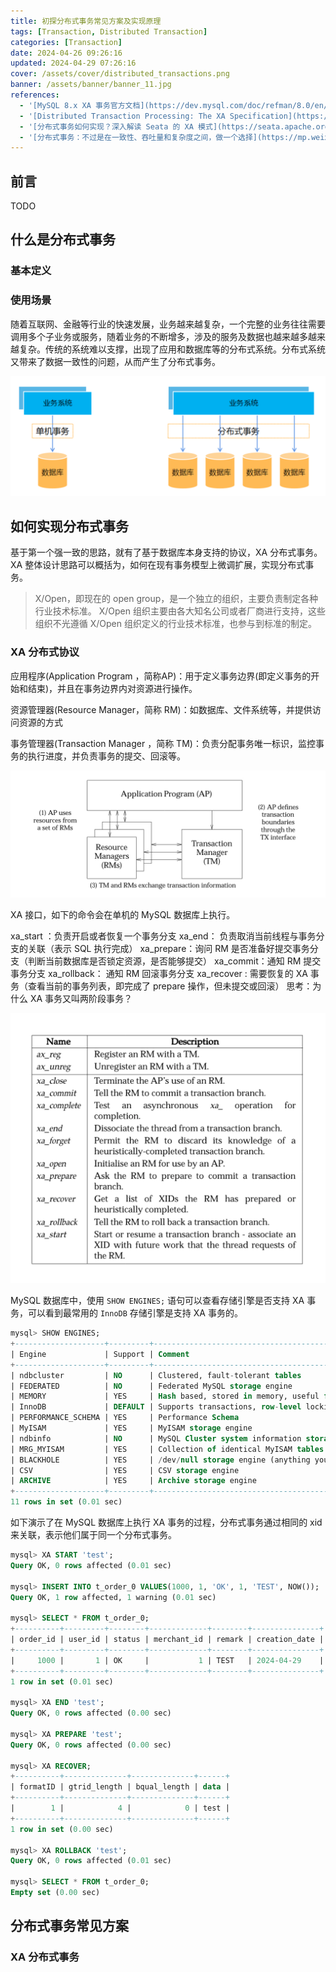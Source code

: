 ```yaml
---
title: 初探分布式事务常见方案及实现原理
tags: [Transaction, Distributed Transaction]
categories: [Transaction]
date: 2024-04-26 09:26:16
updated: 2024-04-29 07:26:16
cover: /assets/cover/distributed_transactions.png
banner: /assets/banner/banner_11.jpg
references:
  - '[MySQL 8.x XA 事务官方文档](https://dev.mysql.com/doc/refman/8.0/en/xa.html)'
  - '[Distributed Transaction Processing: The XA Specification](https://pubs.opengroup.org/onlinepubs/009680699/toc.pdf)'
  - '[分布式事务如何实现？深入解读 Seata 的 XA 模式](https://seata.apache.org/zh-cn/blog/seata-xa-introduce/)'
  - '[分布式事务：不过是在一致性、吞吐量和复杂度之间，做一个选择](https://mp.weixin.qq.com/s?__biz=MzI4MTY5NTk4Ng==&mid=2247489579&idx=1&sn=128c1ced738e205f0b9def9bc5ec6d51&source=41#wechat_redirect)'
---
```


## 前言

TODO

## 什么是分布式事务

### 基本定义



### 使用场景

随着互联网、金融等行业的快速发展，业务越来越复杂，一个完整的业务往往需要调用多个子业务或服务，随着业务的不断增多，涉及的服务及数据也越来越多越来越复杂。传统的系统难以支撑，出现了应用和数据库等的分布式系统。分布式系统又带来了数据一致性的问题，从而产生了分布式事务。

![分布式事务使用场景](basic-introduction-to-common-distributed-transaction-solutions/distributed-transactions-usage-case.png)

## 如何实现分布式事务

基于第一个强一致的思路，就有了基于数据库本身支持的协议，XA 分布式事务。XA 整体设计思路可以概括为，如何在现有事务模型上微调扩展，实现分布式事务。

> X/Open，即现在的 open group，是一个独立的组织，主要负责制定各种行业技术标准。 X/Open 组织主要由各大知名公司或者厂商进行支持，这些组织不光遵循 X/Open 组织定义的行业技术标准，也参与到标准的制定。



### XA 分布式协议

应用程序(Application Program ，简称AP)：用于定义事务边界(即定义事务的开始和结束)，并且在事务边界内对资源进行操作。

资源管理器(Resource Manager，简称 RM)：如数据库、文件系统等，并提供访问资源的方式

事务管理器(Transaction Manager ，简称 TM)：负责分配事务唯一标识，监控事务的执行进度，并负责事务的提交、回滚等。

![DTP 模型](basic-introduction-to-common-distributed-transaction-solutions/dtp-model.jpg)



XA 接口，如下的命令会在单机的 MySQL 数据库上执行。

xa_start ：负责开启或者恢复一个事务分支
xa_end： 负责取消当前线程与事务分支的关联（表示 SQL 执行完成）
xa_prepare：询问 RM 是否准备好提交事务分支（判断当前数据库是否锁定资源，是否能够提交）
xa_commit：通知 RM 提交事务分支
xa_rollback： 通知 RM 回滚事务分支
xa_recover : 需要恢复的 XA 事务（查看当前的事务列表，即完成了 prepare 操作，但未提交或回滚）
思考：为什么 XA 事务又叫两阶段事务？



![XA 接口](basic-introduction-to-common-distributed-transaction-solutions/xa-interface.png)

MySQL 数据库中，使用 `SHOW ENGINES;` 语句可以查看存储引擎是否支持 XA 事务，可以看到最常用的 `InnoDB` 存储引擎是支持 XA 事务的。

```sql
mysql> SHOW ENGINES;
+--------------------+---------+----------------------------------------------------------------+--------------+------+------------+
| Engine             | Support | Comment                                                        | Transactions | XA   | Savepoints |
+--------------------+---------+----------------------------------------------------------------+--------------+------+------------+
| ndbcluster         | NO      | Clustered, fault-tolerant tables                               | NULL         | NULL | NULL       |
| FEDERATED          | NO      | Federated MySQL storage engine                                 | NULL         | NULL | NULL       |
| MEMORY             | YES     | Hash based, stored in memory, useful for temporary tables      | NO           | NO   | NO         |
| InnoDB             | DEFAULT | Supports transactions, row-level locking, and foreign keys     | YES          | YES  | YES        |
| PERFORMANCE_SCHEMA | YES     | Performance Schema                                             | NO           | NO   | NO         |
| MyISAM             | YES     | MyISAM storage engine                                          | NO           | NO   | NO         |
| ndbinfo            | NO      | MySQL Cluster system information storage engine                | NULL         | NULL | NULL       |
| MRG_MYISAM         | YES     | Collection of identical MyISAM tables                          | NO           | NO   | NO         |
| BLACKHOLE          | YES     | /dev/null storage engine (anything you write to it disappears) | NO           | NO   | NO         |
| CSV                | YES     | CSV storage engine                                             | NO           | NO   | NO         |
| ARCHIVE            | YES     | Archive storage engine                                         | NO           | NO   | NO         |
+--------------------+---------+----------------------------------------------------------------+--------------+------+------------+
11 rows in set (0.01 sec)
```

如下演示了在 MySQL 数据库上执行 XA 事务的过程，分布式事务通过相同的 xid 来关联，表示他们属于同一个分布式事务。

```sql
mysql> XA START 'test';
Query OK, 0 rows affected (0.01 sec)

mysql> INSERT INTO t_order_0 VALUES(1000, 1, 'OK', 1, 'TEST', NOW());
Query OK, 1 row affected, 1 warning (0.01 sec)

mysql> SELECT * FROM t_order_0;
+----------+---------+--------+-------------+--------+---------------+
| order_id | user_id | status | merchant_id | remark | creation_date |
+----------+---------+--------+-------------+--------+---------------+
|     1000 |       1 | OK     |           1 | TEST   | 2024-04-29    |
+----------+---------+--------+-------------+--------+---------------+
1 row in set (0.01 sec)

mysql> XA END 'test';
Query OK, 0 rows affected (0.00 sec)

mysql> XA PREPARE 'test';
Query OK, 0 rows affected (0.00 sec)

mysql> XA RECOVER;
+----------+--------------+--------------+------+
| formatID | gtrid_length | bqual_length | data |
+----------+--------------+--------------+------+
|        1 |            4 |            0 | test |
+----------+--------------+--------------+------+
1 row in set (0.00 sec)

mysql> XA ROLLBACK 'test';
Query OK, 0 rows affected (0.01 sec)

mysql> SELECT * FROM t_order_0;
Empty set (0.00 sec)
```





## 分布式事务常见方案

### XA 分布式事务



